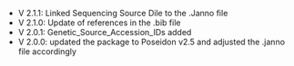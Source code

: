 - V 2.1.1: Linked Sequencing Source Dile to the .Janno file
- V 2.1.0: Update of references in the .bib file
- V 2.0.1: Genetic_Source_Accession_IDs added
- V 2.0.0: updated the package to Poseidon v2.5 and adjusted the .janno file accordingly
